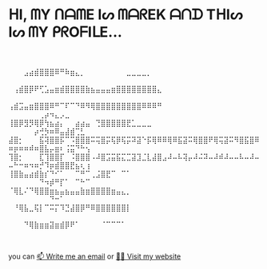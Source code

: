 <h1>ᕼI, ᗰY ᑎᗩᗰE Iᔕ ᗰᗩᖇEK ᗩᑎᗪ TᕼIᔕ Iᔕ ᗰY ᑭᖇOᖴIᒪE...</h1>
⠀⠀⠀⠀⠀⠀⠀⠀⠀⠀⠀⠀⠀⠀⠀⠀⠀⠀⠀⠀⠀⠀⠀⠀⠀⠀⠀⠀⠀⠀⠀⠀⠀⠀⠀⠀⠀⠀⠀⠀⠀⠀⠀⠀⠀⠀⠀⠀⠀⠀⠀⠀⠀
    ⠀⠀⠀⣠⣴⣾⣿⣿⣿⠿⠛⠷⣶⣄⡀⠀⠀⠀⠀⠀⠀⠀⠀⣀⣀⣀⣀⡀⠀⠀⠀⠀⠀⠀⠀⠀⠀⠀⠀⠀⠀⠀⠀⠀⠀⠀⠀⠀⠀⠀⠀⠀⠀⠀⠀⠀⠀⠀⠀⠀⠀⠀⠀⠀⠀
    ⠀⢠⣾⣿⡿⠟⢋⣡⣤⣶⣾⣿⣿⣿⣿⣷⣦⣤⣤⣤⣶⣿⣿⣿⣿⣿⣿⣿⣿⣄⠀⠀⠀⠀⠀⠀⠀⠀⠀⠀⠀⠀⠀⠀⠀⠀⠀⠀⠀⠀⠀⠀⠀⠀⠀⠀⠀⠀⠀⠀⠀⠀⠀⠀⠀
    ⢠⣾⣩⣤⣶⣿⣿⣿⠿⠛⠉⠏⠉⠙⠿⠻⢿⣿⣿⣿⣿⣿⣿⣿⣿⣿⠿⠿⠿⠛⠀⠀⠀⠀⠀⠀⠀⠀⠀⠀⠀⠀⠀⠀⠀⠀⠀⠀⠀⠀⠀⠀⠀⠀⠀⢀⡴⠲⣄⡠⣀⠀⠀⠀⠀
    ⢸⣿⡿⣻⡻⢿⡿⢳⣦⣴⡄⠀⠀⣴⣴⣤⠀⢙⣿⣿⣿⣿⣿⣟⣁⣀⣀⣀⠀⠀⠀⠀⠀⠀⠀⠀⠀⠀⠀⠀⠀⠀⠀⠀⠀⠀⠀⠀⠀⠀⠀⠀⠀⠀⡴⢚⡳⠶⠿⣤⣼⣾⢉⣃⠀
    ⣼⣿⡂⠀⠀⠀⣯⢽⣿⣿⡯⠉⠩⣿⣿⣿⠭⢭⣿⡭⢯⡿⢯⡭⠽⣽⠑⡯⢿⠿⠿⢿⠿⣯⣽⠭⢿⣿⣿⠟⢿⢭⣽⠭⠻⣿⣯⣿⠿⠶⡶⠶⠶⠾⠶⣿⣧⡤⣶⠆⢨⣭⠙⠓⢢
    ⢹⣿⡂⠀⠀⠀⣏⢹⣿⣿⡏⠀⠨⣿⣿⣿⠠⠼⣿⣩⣭⣯⣍⣉⣽⣹⣈⣇⣼⣿⣠⠼⠤⠧⢽⡤⠼⠬⠽⠤⠼⠾⠼⠤⠤⠧⠤⠼⠤⠤⠓⠒⠶⠲⠶⡚⠹⡶⣾⣿⣿⣟⣦⢆⢰
    ⢸⣿⣷⣤⣴⣾⣷⡎⠙⠊⠁⠀⠀⠉⠛⠉⢀⣨⣿⣟⠉⠀⠉⠁⠀⠀⠀⠀⠀⠀⠀⠀⠀⠀⠀⠀⠀⠀⠀⠀⠀⠀⠀⠀⠀⠀⠀⠀⠀⠀⠀⠀⠀⠀⠀⠙⠲⡾⠛⡏⠁⠀⠉⠓⠉
    ⠈⢿⣇⠌⠙⢿⣿⣿⣶⣦⣤⣦⣤⣤⣷⣶⣿⣿⣿⣿⣶⣤⣄⡀⠀⠀⠀⠀⠀⠀⠀⠀⠀⠀⠀⠀⠀⠀⠀⠀⠀⠀⠀⠀⠀⠀⠀⠀⠀⠀⠀⠀⠀⠀⠀⠀⠀⠙⠒⠁⠀⠀⠀⠀⠀
    ⠀⠘⢿⣧⣀⢯⡇⠉⠭⡍⠹⣙⣼⣿⡿⠛⠿⣿⣿⣿⣿⣿⣿⡇⠀⠀⠀⠀⠀⠀⠀⠀⠀⠀⠀⠀⠀⠀⠀⠀⠀⠀⠀⠀⠀⠀⠀⠀⠀⠀⠀⠀⠀⠀⠀⠀⠀⠀⠀⠀⠀⠀⠀⠀⠀
    ⠀⠀⠀⠙⢿⣷⣶⣶⣽⣶⣾⡿⠟⠁⠀⠀⠀⠀⠈⠉⠉⠉⠁⠀⠀⠀⠀⠀⠀⠀⠀⠀⠀⠀⠀⠀⠀⠀⠀⠀⠀⠀⠀⠀⠀⠀⠀⠀⠀⠀⠀⠀⠀⠀⠀⠀⠀⠀⠀⠀⠀⠀⠀⠀⠀⠀

<h2></h2>
<div>
you can <a href="mailto:marek.lamos16@gmail.com">📫 Write me an email</a> or 
<a href="https://heun11.github.io">👨‍💻 Visit my website</a>
</div>

<!-- <div align=center>
  <img width=250 src="https://github-readme-stats.vercel.app/api/top-langs/?username=Heun11&layout=compact&theme=gruvbox" alt="Language usage"/>&nbsp;
  <img width=330 src="https://github-readme-stats.vercel.app/api?username=Heun11&show_icons=true&hide=&theme=gruvbox" alt="Stats"/>
  <br/>
    <img width=400 align="center" src="https://streak-stats.demolab.com/?user=Heun11&count_private=true&theme=gruvbox&border_radius=10" alt="streak" />
</div> -->
